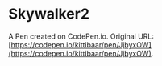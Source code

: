 # Skywalker2

A Pen created on CodePen.io. Original URL: [https://codepen.io/kittibaar/pen/JjbyxOW](https://codepen.io/kittibaar/pen/JjbyxOW).


